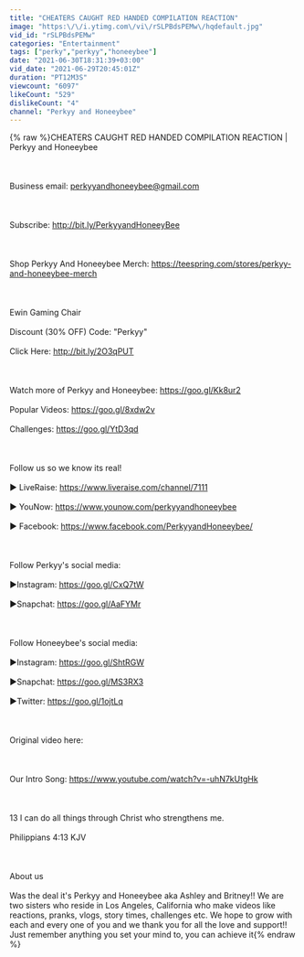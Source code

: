 ```yaml
---
title: "CHEATERS CAUGHT RED HANDED COMPILATION REACTION"
image: "https:\/\/i.ytimg.com\/vi\/rSLPBdsPEMw\/hqdefault.jpg"
vid_id: "rSLPBdsPEMw"
categories: "Entertainment"
tags: ["perky","perkyy","honeeybee"]
date: "2021-06-30T18:31:39+03:00"
vid_date: "2021-06-29T20:45:01Z"
duration: "PT12M3S"
viewcount: "6097"
likeCount: "529"
dislikeCount: "4"
channel: "Perkyy and Honeeybee"
---
```

{% raw %}CHEATERS CAUGHT RED HANDED COMPILATION REACTION | Perkyy and Honeeybee<br /><br /><br /><br />Business email: perkyyandhoneeybee@gmail.com<br /><br /><br /><br />Subscribe: <a rel="nofollow" target="blank" href="http://bit.ly/PerkyyandHoneeyBee">http://bit.ly/PerkyyandHoneeyBee</a><br /><br /><br /><br />Shop Perkyy And Honeeybee Merch: <a rel="nofollow" target="blank" href="https://teespring.com/stores/perkyy-and-honeeybee-merch">https://teespring.com/stores/perkyy-and-honeeybee-merch</a><br /><br /><br /><br />Ewin Gaming Chair <br /><br />Discount (30% OFF) Code: &quot;Perkyy&quot;<br /><br />Click Here: <a rel="nofollow" target="blank" href="http://bit.ly/2O3qPUT">http://bit.ly/2O3qPUT</a> <br /><br /><br /><br />Watch more of Perkyy and Honeeybee: <a rel="nofollow" target="blank" href="https://goo.gl/Kk8ur2">https://goo.gl/Kk8ur2</a><br /><br />Popular Videos: <a rel="nofollow" target="blank" href="https://goo.gl/8xdw2v">https://goo.gl/8xdw2v</a><br /><br />Challenges: <a rel="nofollow" target="blank" href="https://goo.gl/YtD3qd">https://goo.gl/YtD3qd</a><br /><br /><br /><br />Follow us so we know its real!<br /><br />► LiveRaise: <a rel="nofollow" target="blank" href="https://www.liveraise.com/channel/7111">https://www.liveraise.com/channel/7111</a><br /><br />► YouNow: <a rel="nofollow" target="blank" href="https://www.younow.com/perkyyandhoneeybee">https://www.younow.com/perkyyandhoneeybee</a><br /><br />► Facebook: <a rel="nofollow" target="blank" href="https://www.facebook.com/PerkyyandHoneeybee/">https://www.facebook.com/PerkyyandHoneeybee/</a><br /><br /><br /><br />Follow Perkyy's social media:<br /><br />►Instagram: <a rel="nofollow" target="blank" href="https://goo.gl/CxQ7tW">https://goo.gl/CxQ7tW</a><br /><br />►Snapchat: <a rel="nofollow" target="blank" href="https://goo.gl/AaFYMr">https://goo.gl/AaFYMr</a><br /><br /><br /><br />Follow Honeeybee's social media:<br /><br />►Instagram: <a rel="nofollow" target="blank" href="https://goo.gl/ShtRGW">https://goo.gl/ShtRGW</a><br /><br />►Snapchat: <a rel="nofollow" target="blank" href="https://goo.gl/MS3RX3">https://goo.gl/MS3RX3</a><br /><br />►Twitter: <a rel="nofollow" target="blank" href="https://goo.gl/1ojtLq">https://goo.gl/1ojtLq</a><br /><br /><br /><br />Original video here: <br /><br /><br /><br />Our Intro Song: <a rel="nofollow" target="blank" href="https://www.youtube.com/watch?v=-uhN7kUtgHk">https://www.youtube.com/watch?v=-uhN7kUtgHk</a><br /><br /><br /><br />13 I can do all things through Christ who strengthens me. <br /><br />Philippians 4:13 KJV<br /><br /><br /><br />About us<br /><br />Was the deal it's Perkyy and Honeeybee aka Ashley and Britney!! We are two sisters who reside in Los Angeles, California who make videos like reactions, pranks, vlogs, story times, challenges etc. We hope to grow with each and every one of you and we thank you for all the love and support!! Just remember anything you set your mind to, you can achieve it{% endraw %}
